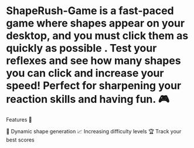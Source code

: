 # ShapeRush-Game is a fast-paced game where shapes appear on your desktop, and you must click them as quickly as possible . Test your reflexes and see how many shapes you can click and increase your speed! Perfect for sharpening your reaction skills and having fun. 🎮

Features 🌟

🎨 Dynamic shape generation
📈 Increasing difficulty levels
🏆 Track your best scores
